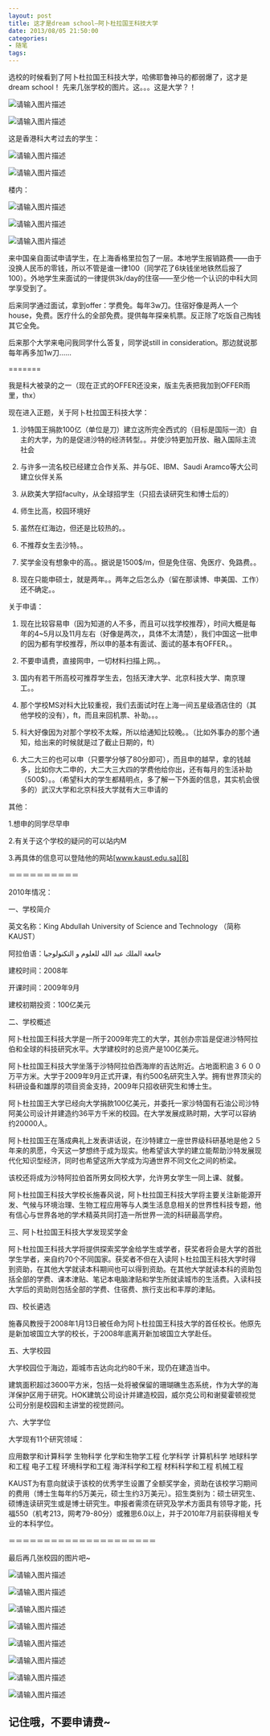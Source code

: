 ```yaml
---
layout: post
title: 这才是dream school—阿卜杜拉国王科技大学
date: 2013/08/05 21:50:00
categories: 
- 随笔
tags: 
---
```


选校的时候看到了阿卜杜拉国王科技大学，哈佛耶鲁神马的都弱爆了，这才是dream school！ 先来几张学校的图片。这。。。这是大学？！ 

![请输入图片描述][1]

![请输入图片描述][2]

这是香港科大考过去的学生： 

![请输入图片描述][3]

![请输入图片描述][4]  

楼内： 

![请输入图片描述][5]   

![请输入图片描述][6]   

![请输入图片描述][7]   

来中国亲自面试申请学生，在上海香格里拉包了一层。本地学生报销路费——由于没换人民币的零钱，所以不管是谁一律100（同学花了6块钱坐地铁然后报了100）。外地学生来面试的一律提供3k/day的住宿——至少他一个认识的中科大同学享受到了。

后来同学通过面试，拿到offer：学费免。每年3w刀。住宿好像是两人一个house，免费。医疗什么的全部免费。提供每年探亲机票。反正除了吃饭自己掏钱其它全免。

后来那个大学来电问我同学什么答复，同学说still in consideration。那边就说那每年再多加1w刀……

=======

我是科大被录的之一（现在正式的OFFER还没来，版主先表把我加到OFFER雨里，thx）

现在进入正题，关于阿卜杜拉国王科技大学：

1. 沙特国王捐款100亿（单位是刀）建立这所完全西式的（目标是国际一流）自主的大学，为的是促进沙特的经济转型。。并使沙特更加开放、融入国际主流社会

2. 与许多一流名校已经建立合作关系、并与GE、IBM、Saudi Aramco等大公司建立伙伴关系

3. 从欧美大学招faculty，从全球招学生（只招去读研究生和博士后的）

4. 师生比高，校园环境好

5. 虽然在红海边，但还是比较热的。。

6. 不推荐女生去沙特。。

7. 奖学金没有想象中的高。。据说是1500$/m，但是免住宿、免医疗、免路费。。

8. 现在只能申硕士，就是两年。。两年之后怎么办（留在那读博、申美国、工作）还不确定。。

关于申请：

1. 现在比较容易申（因为知道的人不多，而且可以找学校推荐），时间大概是每年的4~5月以及11月左右（好像是两次，，具体不太清楚），我们中国这一批申的因为都有学校推荐，所以申的基本有面试、面试的基本有OFFER。。

2. 不要申请费，直接网申，一切材料扫描上网。。

3. 国内有若干所高校可推荐学生去，包括天津大学、北京科技大学、南京理工。。

4. 那个学校MS对科大比较重视，我们去面试时在上海一间五星级酒店住的（其他学校的没有），ft，而且来回机票、补助。。。

5. 科大好像因为对那个学校不太睬，所以给通知比较晚。。（比如外事办的那个通知，给出来的时候就是过了截止日期的，ft）

6. 大二大三的也可以申（只要学分够了80分即可），而且申的越早，拿的钱越多，比如你大二申的，大二大三大四的学费他给你出，还有每月的生活补助（500$）。。（希望科大的学生都精明点，多了解一下外面的信息，其实机会很多的）武汉大学和北京科技大学就有大三申请的

其他：

1.想申的同学尽早申

2.有关于这个学校的疑问的可以站内M

3.再具体的信息可以登陆他的网站[www.kaust.edu.sa][8]

＝＝＝＝＝＝＝＝＝＝

2010年情况：

一、学校简介

英文名称：King Abdullah University of Science and Technology （简称KAUST）

阿拉伯语：جامعة الملك عبد الله للعلوم و التكنولوجيا‎

建校时间：2008年

开课时间：2009年9月

建校初期投资：100亿美元

二、学校概述

阿卜杜拉国王科技大学是一所于2009年完工的大学，其创办宗旨是促进沙特阿拉伯和全球的科技研究水平。大学建校时的总资产是100亿美元。

阿卜杜拉国王科技大学坐落于沙特阿拉伯西海岸的吉达附近。占地面积逾３６００万平方米。大学于2009年9月正式开课，有约500名研究生入学。拥有世界顶尖的科研设备和雄厚的项目资金支持，2009年只招收研究生和博士生。

阿卜杜拉国王大学已经向大学捐款100亿美元，并委托一家沙特国有石油公司沙特阿美公司设计并建造约36平方千米的校园。在大学发展成熟时期，大学可以容纳约20000人。

阿卜杜拉国王在落成典礼上发表讲话说，在沙特建立一座世界级科研基地是他２５年来的夙愿，今天这一梦想终于成为现实。他希望该大学的建立能帮助沙特发展现代化知识型经济，同时也希望这所大学成为沟通世界不同文化之间的桥梁。

该校还将成为沙特阿拉伯首所男女同校大学，允许男女学生一同上课、就餐。

阿卜杜拉国王科技大学校长施春风说，阿卜杜拉国王科技大学将主要关注新能源开发、气候与环境治理、生物工程应用等与人类生活息息相关的世界性科技专题，他有信心与世界各地的学术精英共同打造一所世界一流的科研最高学府。

三、阿卜杜拉国王科技大学发现奖学金

阿卜杜拉国王科技大学将提供探索奖学金给学生或学者，获奖者将会是大学的首批学生学者，来自约70个不同国家。获奖者不但在入读阿卜杜拉国王科技大学时得到资助，在其他大学就读本科期间也可以得到资助。在其他大学就读本科的资助包括全部的学费、课本津贴、笔记本电脑津贴和学生所就读城市的生活费。入读科技大学后的资助则包括全部的学费、住宿费、旅行支出和丰厚的津贴。

四、校长遴选

施春风教授于2008年1月13日被任命为阿卜杜拉国王科技大学的首任校长。他原先是新加坡国立大学的校长，于2008年底离开新加坡国立大学赴任。

五、大学校园

大学校园位于海边，距城市吉达向北约80千米，现仍在建造当中。

建筑面积超过3600平方米，包括一处将被保留的珊瑚礁生态系统，作为大学的海洋保护区用于研究。HOK建筑公司设计并建造校园，威尔克公司和谢斐霍顿视觉公司分别是校园和主讲堂的视觉顾问。

六、大学学位

大学现有11个研究领域：

应用数学和计算科学 生物科学 化学和生物学工程 化学科学 计算机科学 地球科学和工程 电子工程 环境科学和工程 海洋科学和工程 材料科学和工程 机械工程

KAUST为有意向就读于该校的优秀学生设置了全额奖学金，资助在该校学习期间的费用（博士生每年约5万美元，硕士生约3万美元）。招生类别为：硕士研究生、硕博连读研究生或是博士研究生。申报者需须在研究及学术方面具有领导才能，托福550（机考213，网考79-80分）或雅思6.0以上，并于2010年7月前获得相关专业的本科学位。

＝＝＝＝＝＝＝＝＝＝＝＝＝＝＝＝＝＝＝＝＝

最后再几张校园的图片吧~ 

![请输入图片描述][9]   

![请输入图片描述][10]   

![请输入图片描述][11]   

![请输入图片描述][12]   

![请输入图片描述][13]   

![请输入图片描述][14]   

![请输入图片描述][15]   

![请输入图片描述][16]   

## **记住哦**，**不要申请费~**

 [1]: http://naalnblog-wordpress.stor.sinaapp.com/uploads/2013/08/b_large_76g4_244400000c575c16.jpg

 [2]: http://naalnblog-wordpress.stor.sinaapp.com/uploads/2013/08/b_large_2QpE_243f00000c595c16.jpg

 [3]: http://naalnblog-wordpress.stor.sinaapp.com/uploads/2013/08/b_large_socP_247800000caf5c16.jpg

 [4]: http://naalnblog-wordpress.stor.sinaapp.com/uploads/2013/08/b_large_socP_247800000caf5c16.jpg

 [5]: http://naalnblog-wordpress.stor.sinaapp.com/uploads/2013/08/b_large_8l2h_7fde000079f85c71.jpg

 [6]: http://naalnblog-wordpress.stor.sinaapp.com/uploads/2013/08/b_large_kTow_7faf00007a0a5c71.jpg

 [7]: http://naalnblog-wordpress.stor.sinaapp.com/uploads/2013/08/b_large_3bTs_0143000079ed5c71.jpg

 [8]: http://www.kaust.edu.sa

 [9]: http://naalnblog-wordpress.stor.sinaapp.com/uploads/2013/08/b_large_eLcj_7fae00007a315c71.jpg

 [10]: http://naalnblog-wordpress.stor.sinaapp.com/uploads/2013/08/b_large_hYE2_7fe400007a1d5c71.jpg

 [11]: http://naalnblog-wordpress.stor.sinaapp.com/uploads/2013/08/b_large_i7Gj_0157000079f95c71.jpg

 [12]: http://naalnblog-wordpress.stor.sinaapp.com/uploads/2013/08/b_large_Dy8b_7fc7000079ed5c71.jpg

 [13]: http://naalnblog-wordpress.stor.sinaapp.com/uploads/2013/08/b_large_7803_7fee000079e65c71.jpg

 [14]: http://naalnblog-wordpress.stor.sinaapp.com/uploads/2013/08/b_large_XhZY_012f00007a2a5c71.jpg

 [15]: http://naalnblog-wordpress.stor.sinaapp.com/uploads/2013/08/b_large_vUz1_7fd800007a085c71.jpg

 [16]: http://naalnblog-wordpress.stor.sinaapp.com/uploads/2013/08/b_large_4uD3_014c000079ea5c71.jpg
